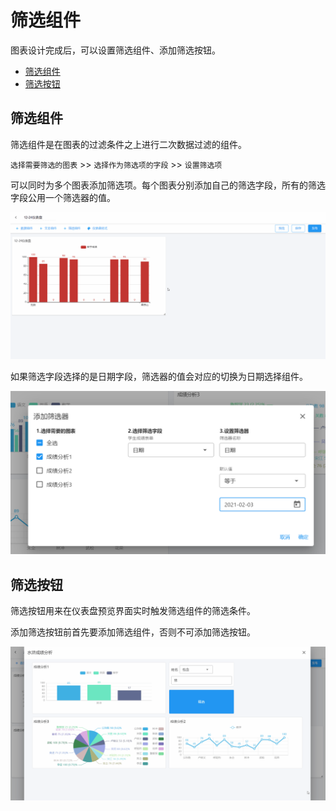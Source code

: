 # 筛选组件

图表设计完成后，可以设置筛选组件、添加筛选按钮。

- [筛选组件](#筛选组件)
- [筛选按钮](筛选按钮)

## <span id='筛选组件'>筛选组件</span>

筛选组件是在图表的过滤条件之上进行二次数据过滤的组件。

`选择需要筛选的图表` >> `选择作为筛选项的字段` >> `设置筛选项`

可以同时为多个图表添加筛选项。每个图表分别添加自己的筛选字段，所有的筛选字段公用一个筛选器的值。

![筛选组件](./images/create-filter.gif)

如果筛选字段选择的是日期字段，筛选器的值会对应的切换为日期选择组件。

![日期筛选](./images/filter-calander.png)

## <span id='筛选按钮'>筛选按钮</span>

筛选按钮用来在仪表盘预览界面实时触发筛选组件的筛选条件。

添加筛选按钮前首先要添加筛选组件，否则不可添加筛选按钮。

![筛选按钮](./images/filter-button.gif)
